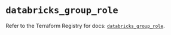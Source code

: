 # `databricks_group_role`

Refer to the Terraform Registry for docs: [`databricks_group_role`](https://registry.terraform.io/providers/databricks/databricks/1.69.0/docs/resources/group_role).
